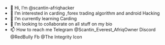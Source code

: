 - 👋 Hi, I’m @scantin-afriqhacker
- 👀 I’m interested in carding ,forex trading algorithm and android Hacking 
- 🌱 I’m currently learning Carding
- 💞️ I’m looking to collaborate on all stuff on my bio
- 📫 How to reach me Telegram @Scantin_Everest_AfriqOwner
Discord @RedBully
Fb @The Integrity Icon

<!---
scantin-afriqhacker/scantin-afriqhacker is a ✨ special ✨ repository because its `README.md` (this file) appears on your GitHub profile.
You can click the Preview link to take a look at your changes.
--->
